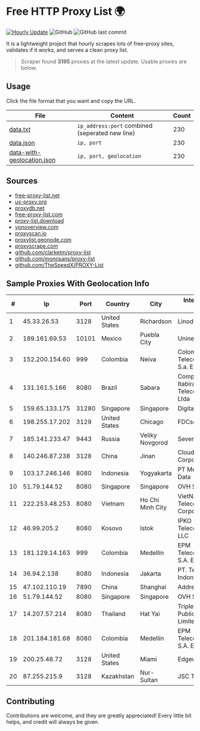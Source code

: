
# Free HTTP Proxy List 🌍

[![Hourly Update](https://github.com/mertguvencli/http-proxy-list/actions/workflows/main.yml/badge.svg?branch=main)](https://github.com/mertguvencli/http-proxy-list/actions/workflows/main.yml)
![GitHub](https://img.shields.io/github/license/mertguvencli/http-proxy-list)
![GitHub last commit](https://img.shields.io/github/last-commit/mertguvencli/http-proxy-list)

It is a lightweight project that hourly scrapes lots of free-proxy sites, validates if it works, and serves a clean proxy list.


> Scraper found **3195** proxies at the latest update. Usable proxies are below.

## Usage

Click the file format that you want and copy the URL.


|File|Content|Count|
|----|-------|-----|
|[data.txt](https://raw.githubusercontent.com/mertguvencli/http-proxy-list/main/proxy-list/data.txt)|`ip_address:port` combined (seperated new line)|230|
|[data.json](https://raw.githubusercontent.com/mertguvencli/http-proxy-list/main/proxy-list/data.json)|`ip, port`|230|
|[data-with-geolocation.json](https://raw.githubusercontent.com/mertguvencli/http-proxy-list/main/proxy-list/data-with-geolocation.json)|`ip, port, geolocation`|230|

## Sources

* [free-proxy-list.net](https://free-proxy-list.net)
* [us-proxy.org](https://www.us-proxy.org)
* [proxydb.net](http://proxydb.net)
* [free-proxy-list.com](https://free-proxy-list.com/?page=&port=&type%5B%5D=http&type%5B%5D=https&up_time=0&search=Search)
* [proxy-list.download](https://www.proxy-list.download/HTTP)
* [vpnoverview.com](https://vpnoverview.com/privacy/anonymous-browsing/free-proxy-servers)
* [proxyscan.io](https://www.proxyscan.io)
* [proxylist.geonode.com](https://proxylist.geonode.com/api/proxy-list?limit=300&page=1&sort_by=lastChecked&sort_type=desc&protocols=http,https)
* [proxyscrape.com](https://api.proxyscrape.com/v2/?request=displayproxies&protocol=http&timeout=10000&country=all&ssl=all&anonymity=all)
* [github.com/clarketm/proxy-list](https://raw.githubusercontent.com/clarketm/proxy-list/master/proxy-list-raw.txt)
* [github.com/monosans/proxy-list](https://raw.githubusercontent.com/monosans/proxy-list/main/proxies/http.txt)
* [github.com/TheSpeedX/PROXY-List](https://raw.githubusercontent.com/TheSpeedX/PROXY-List/master/http.txt)


## Sample Proxies With Geolocation Info

|#|Ip|Port|Country|City|Internet Service Provider|
|-|--|----|-------|----|-------------------------|
|1|45.33.26.53|3128|United States|Richardson|Linode, LLC|
|2|189.161.69.53|10101|Mexico|Puebla City|Uninet S.A. de C.V|
|3|152.200.154.60|999|Colombia|Neiva|Colombia Telecomunicaciones S.a. ESP|
|4|131.161.5.166|8080|Brazil|Sabara|Companhia Itabirana TelecomunicaÔÔes Ltda|
|5|159.65.133.175|31280|Singapore|Singapore|DigitalOcean, LLC|
|6|198.255.17.202|3129|United States|Chicago|FDCservers.net|
|7|185.141.233.47|9443|Russia|Veliky Novgorod|Sever Telecom JSC|
|8|140.246.87.238|3128|China|Jinan|Cloud Computing Corporation|
|9|103.17.246.146|8080|Indonesia|Yogyakarta|PT Media Sarana Data|
|10|51.79.144.52|8080|Singapore|Singapore|OVH SAS|
|11|222.253.48.253|8080|Vietnam|Ho Chi Minh City|VietNam Post and Telecom Corporation|
|12|46.99.205.2|8080|Kosovo|Istok|IPKO Telecommunications LLC|
|13|181.129.14.163|999|Colombia|Medellín|EPM Telecomunicaciones S.A. E.S.P.|
|14|36.94.2.138|8080|Indonesia|Jakarta|PT. Telekomunikasi Indonesia|
|15|47.102.110.19|7890|China|Shanghai|Addresses CNNIC|
|16|51.79.144.52|8080|Singapore|Singapore|OVH SAS|
|17|14.207.57.214|8080|Thailand|Hat Yai|Triple T Broadband Public Company Limited|
|18|201.184.181.68|8080|Colombia|Medellín|EPM Telecomunicaciones S.A. E.S.P.|
|19|200.25.48.72|3128|United States|Miami|Edgeuno SAS|
|20|87.255.215.9|3128|Kazakhstan|Nur-Sultan|JSC Transtelecom|



## Contributing

Contributions are welcome, and they are greatly appreciated! Every
little bit helps, and credit will always be given.

